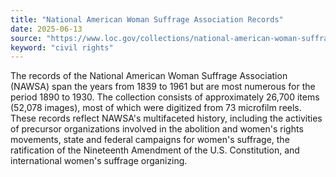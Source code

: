 ```yaml
---
title: "National American Woman Suffrage Association Records"
date: 2025-06-13
source: "https://www.loc.gov/collections/national-american-woman-suffrage-association-records/about-this-collection/"
keyword: "civil rights"
---
```


The records of the National American Woman Suffrage Association (NAWSA) span the years from 1839 to 1961 but are most numerous for the period 1890 to 1930. The collection consists of approximately 26,700 items (52,078 images), most of which were digitized from 73 microfilm reels. These records reflect NAWSA's multifaceted history, including the activities of precursor organizations involved in the abolition and women's rights movements, state and federal campaigns for women's suffrage, the ratification of the Nineteenth Amendment of the U.S. Constitution, and international women's suffrage organizing.

